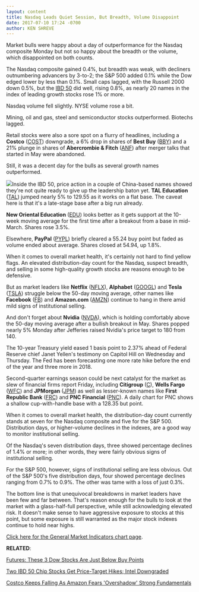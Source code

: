 ```yaml
---
layout: content
title: Nasdaq Leads Quiet Session, But Breadth, Volume Disappoint
date: 2017-07-10 17:24 -0700
author: KEN SHREVE
---
```






Market bulls were happy about a day of outperformance for the Nasdaq composite Monday but not so happy about the breadth or the volume, which disappointed on both counts.




The Nasdaq composite gained 0.4%, but breadth was weak, with decliners outnumbering advancers by 3-to-2; the S&P 500 added 0.1% while the Dow edged lower by less than 0.1%. Small caps lagged, with the Russell 2000 down 0.5%, but the [IBD 50](https://www.investors.com/stock-lists/ibd-50/ibd-50-performance/) did well, rising 0.8%, as nearly 20 names in the index of leading growth stocks rose 1% or more.


Nasdaq volume fell slightly. NYSE volume rose a bit.


Mining, oil and gas, steel and semiconductor stocks outperformed. Biotechs lagged.


Retail stocks were also a sore spot on a flurry of headlines, including a **Costco** ([COST](https://research.investors.com/quote.aspx?symbol=COST)) downgrade, a 6% drop in shares of **Best Buy** ([BBY](https://research.investors.com/quote.aspx?symbol=BBY)) and a 21% plunge in shares of **Abercrombie & Fitch** ([ANF](https://research.investors.com/quote.aspx?symbol=ANF)) after merger talks that started in May were abandoned.


Still, it was a decent day for the bulls as several growth names outperformed.


![](https://www.investors.com/wp-content/uploads/2017/07/MP071017-176x300.png)Inside the IBD 50, price action in a couple of China-based names showed they're not quite ready to give up the leadership baton yet. **TAL Education** ([TAL](https://research.investors.com/quote.aspx?symbol=TAL)) jumped nearly 5% to 129.55 as it works on a flat base. The caveat here is that it's a late-stage base after a big run already.


**New Oriental Education** ([EDU](https://research.investors.com/quote.aspx?symbol=EDU)) looks better as it gets support at the 10-week moving average for the first time after a breakout from a base in mid-March. Shares rose 3.5%.


Elsewhere, **PayPal** ([PYPL](https://research.investors.com/quote.aspx?symbol=PYPL)) briefly cleared a 55.24 buy point but faded as volume ended about average. Shares closed at 54.94, up 1.8%.


When it comes to overall market health, it's certainly not hard to find yellow flags. An elevated distribution-day count for the Nasdaq, suspect breadth, and selling in some high-quality growth stocks are reasons enough to be defensive.


But as market leaders like **Netflix** ([NFLX](https://research.investors.com/quote.aspx?symbol=NFLX)), **Alphabet** ([GOOGL](https://research.investors.com/quote.aspx?symbol=GOOGL)) and **Tesla** ([TSLA](https://research.investors.com/quote.aspx?symbol=TSLA)) struggle below the 50-day moving average, other names like **Facebook** ([FB](https://research.investors.com/quote.aspx?symbol=FB)) and **Amazon.com** ([AMZN](https://research.investors.com/quote.aspx?symbol=AMZN)) continue to hang in there amid mild signs of institutional selling.


And don't forget about **Nvidia** ([NVDA](https://research.investors.com/quote.aspx?symbol=NVDA)), which is holding comfortably above the 50-day moving average after a bullish breakout in May. Shares popped nearly 5% Monday after Jefferies raised Nvidia's price target to 180 from 140.


The 10-year Treasury yield eased 1 basis point to 2.37% ahead of Federal Reserve chief Janet Yellen's testimony on Capitol Hill on Wednesday and Thursday. The Fed has been forecasting one more rate hike before the end of the year and three more in 2018.


Second-quarter earnings season could be next catalyst for the market as slew of financial firms report Friday, including **Citigroup** ([C](https://research.investors.com/quote.aspx?symbol=C)), **Wells Fargo** ([WFC](https://research.investors.com/quote.aspx?symbol=WFC)) and **JPMorgan** ([JPM](https://research.investors.com/quote.aspx?symbol=JPM)) as well as lesser-known names like **First Republic Bank** ([FRC](https://research.investors.com/quote.aspx?symbol=FRC)) and **PNC Financial** ([PNC](https://research.investors.com/quote.aspx?symbol=PNC)). A daily chart for PNC shows a shallow cup-with-handle base with a 128.35 but point.


When it comes to overall market health, the distribution-day count currently stands at seven for the Nasdaq composite and five for the S&P 500. Distribution days, or higher-volume declines in the indexes, are a good way to monitor institutional selling.


Of the Nasdaq's seven distribution days, three showed percentage declines of 1.4% or more; in other words, they were fairly obvious signs of institutional selling.


For the S&P 500, however, signs of institutional selling are less obvious. Out of the S&P 500's five distribution days, four showed percentage declines ranging from 0.7% to 0.9%. The other was tame with a loss of just 0.3%.


The bottom line is that unequivocal breakdowns in market leaders have been few and far between. That's reason enough for the bulls to look at the market with a glass-half-full perspective, while still acknowledging elevated risk. It doesn't make sense to have aggressive exposure to stocks at this point, but some exposure is still warranted as the major stock indexes continue to hold near highs.


[Click here for the General Market Indicators chart page](https://www.investors.com/wp-content/uploads/2017/07/IBD1007153136GMI.pdf).


**RELATED**:


[Futures: These 3 Dow Stocks Are Just Below Buy Points](https://www.investors.com/market-trend/stock-market-today/these-3-dow-stocks-are-just-below-buy-points/)


[Two IBD 50 Chip Stocks Get Price-Target Hikes; Intel Downgraded](https://www.investors.com/news/technology/two-ibd-50-chip-stocks-get-price-target-hikes-intel-downgraded/)


[Costco Keeps Falling As Amazon Fears 'Overshadow' Strong Fundamentals](https://www.investors.com/news/costco-continues-to-dive-as-amazon-fears-overshadow-strong-fundamentals/) 




